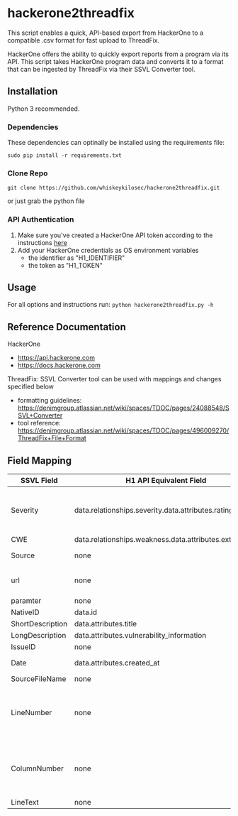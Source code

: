# hackerone2threadfix
This script enables a quick, API-based export from HackerOne to a compatible .csv format for fast upload to ThreadFix.

HackerOne offers the ability to quickly export reports from a program via its API. This script takes HackerOne program data and converts it to a format that can be ingested by ThreadFix via their SSVL Converter tool.

## Installation
Python 3 recommended.

### Dependencies
These dependencies can optinally be installed using the requirements file:

```
sudo pip install -r requirements.txt
```

### Clone Repo
```
git clone https://github.com/whiskeykilosec/hackerone2threadfix.git
```
or just grab the python file

### API Authentication
1. Make sure you've created a HackerOne API token according to the instructions [here](https://docs.hackerone.com/programs/api-tokens.html)
2. Add your HackerOne credentials as OS environment variables
    - the identifier as "H1_IDENTIFIER" 
    - the token as "H1_TOKEN"

## Usage
For all options and instructions run: `python hackerone2threadfix.py -h`

## Reference Documentation
HackerOne
- https://api.hackerone.com
- https://docs.hackerone.com

ThreadFix: SSVL Converter tool can be used with mappings and changes specified below
- formatting guidelines: https://denimgroup.atlassian.net/wiki/spaces/TDOC/pages/24088548/SSVL+Converter
- tool reference: https://denimgroup.atlassian.net/wiki/spaces/TDOC/pages/496009270/ThreadFix+File+Format

## Field Mapping

| SSVL Field | H1 API Equivalent Field | Modification to H1 Field |
|---|---|---|
| Severity | data.relationships.severity.data.attributes.rating | capitalize first letter of values. SSLV converter doesn’t accept 'none' as a severity value in this column so replace 'None' with 'Info' |
| CWE | data.relationships.weakness.data.attributes.external_id | trim “cwe-“ off the front |
| Source | none | value for all reports should be 'HackerOne' |
| url | none | build from 'https://hackerone.com/reports/' + data.id |
| paramter | none | leave blank |
| NativeID | data.id | none |
| ShortDescription | data.attributes.title | none |
| LongDescription | data.attributes.vulnerability_information | none |
| IssueID | none | leave blank |
| Date | data.attributes.created_at | comes in as ISO 8601. change date format to dd/mm/yyyy |
| SourceFileName | none | leave blank |
| LineNumber | none | SSVL converter expects this column to have a value since the input type is integer, otherwise it throws an exception. Value for all reports can be '1' |
| ColumnNumber | none | SSVL converter expects this column to have a value since the input type is integer, otherwise it throws an exception. Value for all reports can be '1' |
| LineText | none | leave blank |